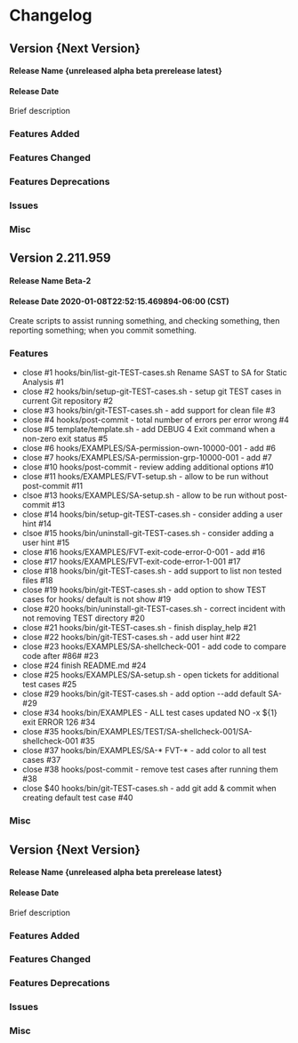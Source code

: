 # Changelog

## Version  {Next Version}
#### Release Name  {unreleased alpha beta prerelease latest}
#### Release Date 

Brief description

### Features Added
### Features Changed
### Features Deprecations
### Issues
### Misc

## Version 2.211.959
#### Release Name Beta-2
#### Release Date  2020-01-08T22:52:15.469894-06:00 (CST)

Create scripts to assist running something, and checking something, then reporting something; when you commit something.

### Features
* close #1  hooks/bin/list-git-TEST-cases.sh Rename SAST to SA for Static Analysis #1 
* close #2  hooks/bin/setup-git-TEST-cases.sh - setup git TEST cases in current Git repository #2 
* close #3  hooks/bin/git-TEST-cases.sh - add support for clean file #3 
* close #4  hooks/post-commit - total number of errors per error wrong #4 
* close #5  template/template.sh - add DEBUG 4 Exit command when a non-zero exit status #5 
* close #6  hooks/EXAMPLES/SA-permission-own-10000-001 - add #6 
* close #7  hooks/EXAMPLES/SA-permission-grp-10000-001 - add #7 
* close #10 hooks/post-commit - review adding additional options #10 
* close #11 hooks/EXAMPLES/FVT-setup.sh - allow to be run without post-commit #11 
* clsoe #13 hooks/EXAMPLES/SA-setup.sh - allow to be run without post-commit #13 
* close #14 hooks/bin/setup-git-TEST-cases.sh - consider adding a user hint #14 
* clsoe #15 hooks/bin/uninstall-git-TEST-cases.sh - consider adding a user hint #15 
* close #16 hooks/EXAMPLES/FVT-exit-code-error-0-001 - add #16 
* close #17 hooks/EXAMPLES/FVT-exit-code-error-1-001 #17 
* close #18 hooks/bin/git-TEST-cases.sh - add support to list non tested files #18 
* close #19 hooks/bin/git-TEST-cases.sh - add option to show TEST cases for hooks/ default is not show #19 
* close #20 hooks/bin/uninstall-git-TEST-cases.sh - correct incident with not removing TEST directory #20 
* close #21 hooks/bin/git-TEST-cases.sh - finish display_help #21 
* close #22 hooks/bin/git-TEST-cases.sh - add user hint #22 
* close #23 hooks/EXAMPLES/SA-shellcheck-001 - add code to compare code after #86# #23
* close #24 finish README.md #24 
* close #25 hooks/EXAMPLES/SA-setup.sh - open tickets for additional test cases #25 
* close #29 hooks/bin/git-TEST-cases.sh - add option --add default SA- #29 
* close #34 hooks/bin/EXAMPLES - ALL test cases updated NO -x ${1} exit ERROR 126 #34 
* close #35 hooks/bin/EXAMPLES/TEST/SA-shellcheck-001/SA-shellcheck-001 #35 
* close #37 hooks/bin/EXAMPLES/SA-* FVT-* - add color to all test cases #37 
* close #38 hooks/post-commit - remove test cases after running them #38 
* close $40 hooks/bin/git-TEST-cases.sh - add git add & commit when creating default test case #40

### Misc

## Version  {Next Version}  
#### Release Name  {unreleased alpha beta prerelease latest}
#### Release Date 

Brief description

### Features Added
### Features Changed
### Features Deprecations
### Issues
### Misc
